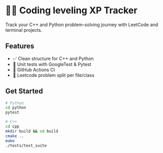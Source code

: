 # 🧙‍♂️ Coding leveling  XP Tracker

Track your C++ and Python problem-solving journey with LeetCode and terminal projects.

## Features
- ✅ Clean structure for C++ and Python
- 🧪 Unit tests with GoogleTest & Pytest
- 🚀 GitHub Actions CI
- 📂 Leetcode problem split per file/class

## Get Started

```bash
# Python
cd python
pytest

# C++
cd cpp
mkdir build && cd build
cmake ..
make
./tests/test_suite
